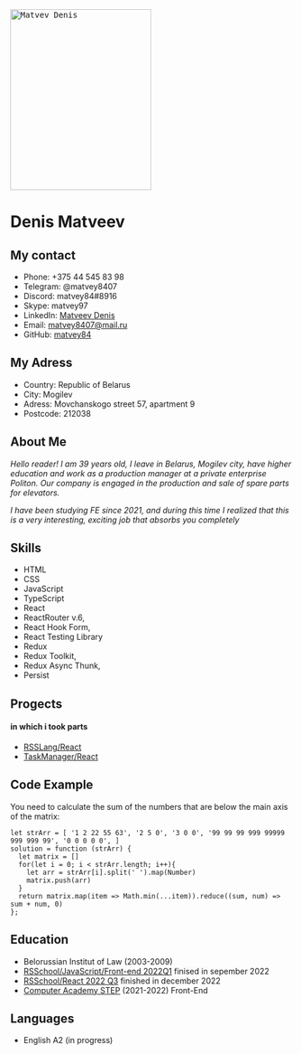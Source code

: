 
  <kbd>
    <img class="cv-img" src="https://i.postimg.cc/k5mLYY0n/denisPNG.png" style="width: 250px; height: 320px"
    alt="Matvev Denis">
  </kbd>


# Denis Matveev

## My contact
  * Phone: +375 44 545 83 98 
  * Telegram: @matvey8407
  * Discord: matvey84#8916
  * Skype: matvey97
  * LinkedIn: [Matveev Denis](https://www.linkedin.com/in/matveev-denis-808257251/)
  * Email: [matvey8407@mail.ru](https://github.com/matvey84)
  * GitHub: [matvey84](https://github.com/matvey84)
  
## My Adress
  * Country: Republic of Belarus
  * City: Mogilev
  * Adress: Movchanskogo street 57, apartment 9
  * Postcode: 212038

## About Me
*Hello reader! I am 39 years old, I leave in Belarus, Mogilev city, have higher education and work as a production manager at a private enterprise Politon. Our company is engaged in the production and sale of spare parts for elevators.*

*I have been studying FE since 2021, and during this time I realized that this is a very interesting, exciting job that absorbs you completely*

## Skills
  * HTML
  * CSS
  * JavaScript
  * TypeScript
  * React
  * ReactRouter v.6, 
  * React Hook Form, 
  * React Testing Library
  * Redux
  * Redux Toolkit, 
  * Redux Async Thunk,
  * Persist
## Progects
#### in which i took parts
  * [RSSLang/React](https://rslang-team.netlify.app/)
  * [TaskManager/React](https://rs-task-manager-new.netlify.app/)
## Code Example
  You need to calculate the sum of the numbers that are below the main axis of the matrix:
  ```
  let strArr = [ '1 2 22 55 63', '2 5 0', '3 0 0', '99 99 99 999 99999 999 999 99', '0 0 0 0 0', ]
  solution = function (strArr) {
    let matrix = []
    for(let i = 0; i < strArr.length; i++){
      let arr = strArr[i].split(' ').map(Number)
      matrix.push(arr)
    }
    return matrix.map(item => Math.min(...item)).reduce((sum, num) => sum + num, 0)
  };
  ```
## Education
  * Belorussian Institut of Law (2003-2009)
  * [RSSchool/JavaScript/Front-end 2022Q1](https://app.rs.school/certificate/5f3t5oyi) finised in sepember 2022
  * [RSSchool/React 2022 Q3](https://app.rs.school/certificate/kv4otip4) finished in december 2022
  * [Computer Academy STEP](https://mogilev.itstep.by/about-academy/) (2021-2022) Front-End

## Languages
  * English A2 (in progress)
